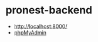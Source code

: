 # pronest-backend

- [http://localhost:8000/](http://localhost:8000/)
- [phpMyAdmin](http://localhost:8080/)
